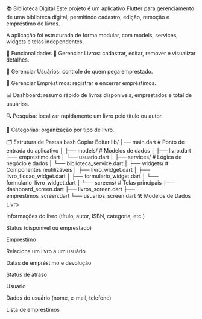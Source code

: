 📚 Biblioteca Digital 
Este projeto é um aplicativo Flutter para gerenciamento de uma biblioteca digital, permitindo cadastro, edição, remoção e empréstimo de livros.

A aplicação foi estruturada de forma modular, com models, services, widgets e telas independentes.

🚀 Funcionalidades
📖 Gerenciar Livros: cadastrar, editar, remover e visualizar detalhes.

👥 Gerenciar Usuários: controle de quem pega emprestado.

📅 Gerenciar Empréstimos: registrar e encerrar empréstimos.

📊 Dashboard: resumo rápido de livros disponíveis, emprestados e total de usuários.

🔍 Pesquisa: localizar rapidamente um livro pelo título ou autor.

📂 Categorias: organização por tipo de livro.

🗂 Estrutura de Pastas
bash
Copiar
Editar
lib/
│── main.dart # Ponto de entrada do aplicativo
│
├── models/ # Modelos de dados
│ ├── livro.dart
│ ├── emprestimo.dart
│ └── usuario.dart
│
├── services/ # Lógica de negócio e dados
│ └── biblioteca_service.dart
│
├── widgets/ # Componentes reutilizáveis
│ ├── livro_widget.dart
│ ├── livro_ficcao_widget.dart
│ ├── formulario_widget.dart
│ └── formulario_livro_widget.dart
│
└── screens/ # Telas principais
├── dashboard_screen.dart
├── livros_screen.dart
├── emprestimos_screen.dart
└── usuarios_screen.dart
🛠 Modelos de Dados
Livro

Informações do livro (título, autor, ISBN, categoria, etc.)

Status (disponível ou emprestado)

Emprestimo

Relaciona um livro a um usuário

Datas de empréstimo e devolução

Status de atraso

Usuario

Dados do usuário (nome, e-mail, telefone)

Lista de empréstimos

